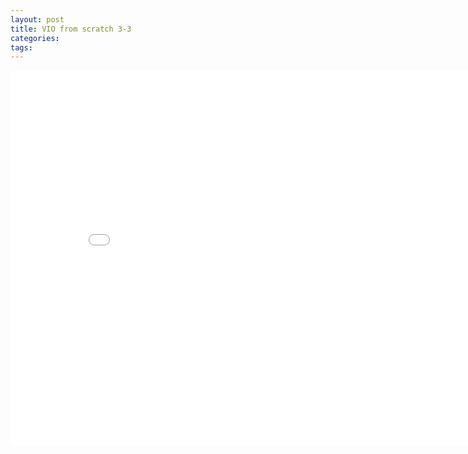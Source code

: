 ```yaml
---
layout: post
title: VIO from scratch 3-3
categories:
tags:
---
```


<center><embed src="/pdfs/posts/VIO from scratch 5-2, 5-3.pdf" width="850" height="600"></center>
